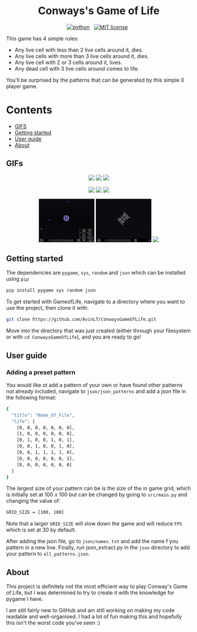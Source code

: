 <h1 align="center">  Conways's Game of Life </h1>

<!-- buttons -->
<p align="center">
    <a href="https://www.python.org/">
        <img src="https://img.shields.io/badge/python-v3-blue.svg?style=for-the-badge"
            alt="python"></a> &nbsp;
    <a href="https://opensource.org/licenses/MIT">
        <img src="https://img.shields.io/badge/license-MIT-blue.svg?style=for-the-badge"
            alt="MIT license"></a> &nbsp;
</p>

This game has 4 simple rules:
* Any live cell with less than 2 live cells around it, dies.
* Any live cells with more than 3 live cells around it, dies.
* Any live cell with 2 or 3 cells around it, lives.
* Any dead cell with 3 live cells around comes to life.

You'll be surprised by the patterns that can be generated by this simple 0 player game.
# Contents

- [GIFS](#show-gifs)
- [Getting started](#getting-started)
- [User guide](#user-guide)
- [About](#about)

## GIFs
<p align="center">
    <img width=30% src="https://github.com/AvinLT/ConwaysGameOfLife/blob/e3b48d1b5b60db8ae94913faff551a2c74ee613e/media/starting.gif">
    <img width=30% src="https://github.com/AvinLT/ConwaysGameOfLife/blob/e3b48d1b5b60db8ae94913faff551a2c74ee613e/media/house.gif">
    <img width=30% src="https://github.com/AvinLT/ConwaysGameOfLife/blob/e3b48d1b5b60db8ae94913faff551a2c74ee613e/media/shuffle_and_clear.gif">
</p>
<p align="center">
    <img width=30% src="https://github.com/AvinLT/ConwaysGameOfLife/blob/e3b48d1b5b60db8ae94913faff551a2c74ee613e/media/changing.gif">
    <img width=30% src="https://github.com/AvinLT/ConwaysGameOfLife/blob/e3b48d1b5b60db8ae94913faff551a2c74ee613e/media/flower.gif">
    <img width=30% src="https://github.com/AvinLT/ConwaysGameOfLife/blob/e3b48d1b5b60db8ae94913faff551a2c74ee613e/media/pattern.gif">
</p>
<p align="center">
    <img width=30% src="https://github.com/AvinLT/ConwaysGameOfLife/blob/e3b48d1b5b60db8ae94913faff551a2c74ee613e/media/triangles.gif">
    <img width=30% src="https://github.com/AvinLT/ConwaysGameOfLife/blob/e3b48d1b5b60db8ae94913faff551a2c74ee613e/media/4_legs.gif">
    <img width=30% src="https://github.com/AvinLT/ConwaysGameOfLife/blob/e3b48d1b5b60db8ae94913faff551a2c74ee613e/media/irregular.gif">
</p>

## Getting started

The dependencies are `pygame`, `sys`, `random` and `json` which can be installed using `pip`
```bash
pip install pygame sys random json
```

To get started with GameofLife, navigate to a directory where you want to use the project, then clone it with:

```bash
git clone https://github.com/AvinLT/ConwaysGameOfLife.git
```

Move into the directory that was just created (either through your filesystem or with `cd ConwaysGameOfLife`), and you are ready to go!

## User guide

### Adding a preset pattern

You would like ot add a pattern of your own or have found other patterns not already included, navigate to
`json/json_patterns`
and add a json file in the following format:

```bash
{
  "title": "Name_Of_File",
  "life": [
    [0, 0, 0, 0, 0, 0, 0],
    [1, 0, 0, 0, 0, 0, 0],
    [0, 1, 0, 0, 1, 0, 1],
    [0, 0, 1, 0, 0, 1, 0],
    [0, 0, 1, 1, 1, 1, 0],
    [0, 0, 0, 0, 0, 0, 1],
    [0, 0, 0, 0, 0, 0, 0]
  ]
}
```
The largest size of your pattern can be is the size of the in game grid, which is initially set at 100 x 100 but can be changed by going to `src/main.py` and changing the value of:
```bash
GRID_SIZE = [100, 100]
```
Note that a larger `GRID_SIZE` will slow down the game and will reduce `FPS` which is set at 30 by default.

After adding the json file, go to `json/names.txt` and add the name f you pattern in a new line.
Finally, run json_extract.py in the `json` directory to add your pattern to `all_patterns.json`.

## About

This project is definitely not the most efficient way to play Conway's Game of Life, but I was determined to try to create it with the knowledge for pygame I have.


I am still fairly new to GitHub and am still working on making my code readable and well-organised. I had a lot of fun making this and hopefully this isn't the worst code you've seen :)
